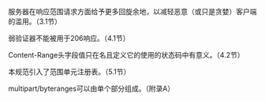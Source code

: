 服务器在响应范围请求方面给予更多回旋余地，以减轻恶意（或只是贪婪）客户端的滥用。（3.1节）

弱验证器不能被用于206响应。（4.1节）

Content-Range头字段值只在名且定义它的使用的状态码中有意义。（4.2节）

本规范引入了范围单元注册表。（5.1节）

multipart/byteranges可以由单个部分组成。（附录A）